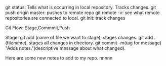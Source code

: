 git status: Tells what is occurring in local repository. Tracks changes.
git push origin master: pushes to remote repo
git remote -v: see what remote repositories are connected to local.
git init: track changes

Git Flow:
    Stage,Commmit,Push

Stage: 
git add (name of file we want to stage), stages changes.
git add .(filename), stages all changes in directory.
git commit -m(tag for message) "Adds notes."(descriptive message about what changed).

Here are some new notes to add to my repo. nnnnn